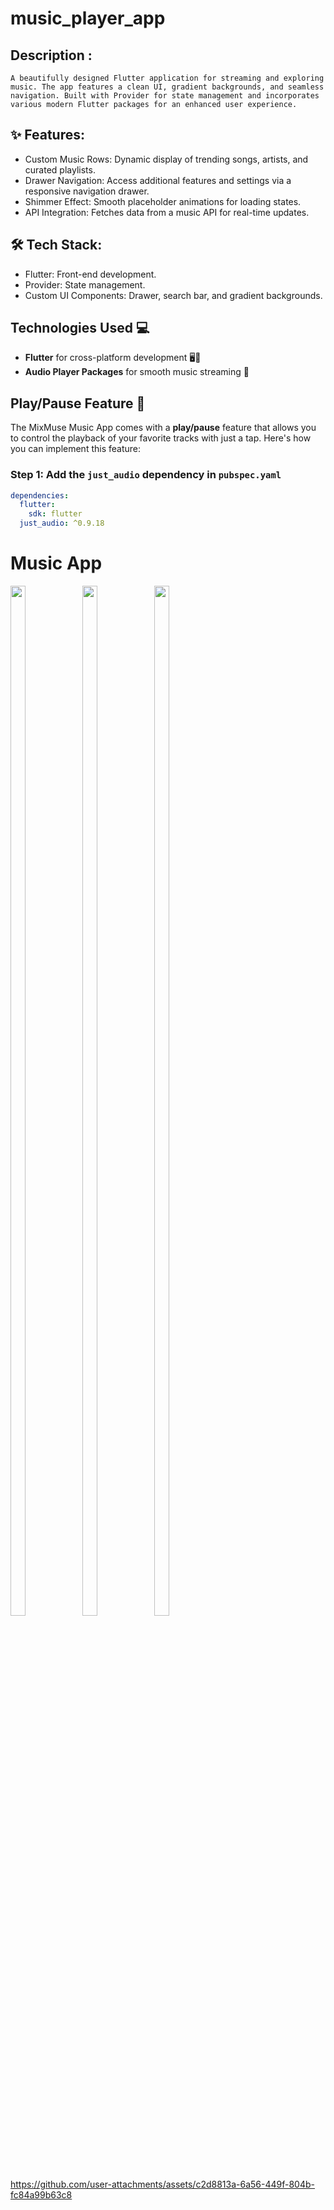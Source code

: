 # music_player_app
## Description :

```A beautifully designed Flutter application for streaming and exploring music. The app features a clean UI, gradient backgrounds, and seamless navigation. Built with Provider for state management and incorporates various modern Flutter packages for an enhanced user experience.```

## ✨ Features:
- Custom Music Rows: Dynamic display of trending songs, artists, and curated playlists.
- Drawer Navigation: Access additional features and settings via a responsive navigation drawer.
- Shimmer Effect: Smooth placeholder animations for loading states.
- API Integration: Fetches data from a music API for real-time updates.
## 🛠️ Tech Stack:
- Flutter: Front-end development.
- Provider: State management.
- Custom UI Components: Drawer, search bar, and gradient backgrounds.

## Technologies Used 💻
- **Flutter** for cross-platform development 🖥️📱
- **Audio Player Packages** for smooth music streaming 🎵

## Play/Pause Feature 🎵

The MixMuse Music App comes with a **play/pause** feature that allows you to control the playback of your favorite tracks with just a tap. Here's how you can implement this feature:

### Step 1: Add the `just_audio` dependency in `pubspec.yaml`

```yaml
dependencies:
  flutter:
    sdk: flutter
  just_audio: ^0.9.18
```

# Music App

<img src="https://github.com/user-attachments/assets/0f5b2c0c-0ef4-4a27-ae7a-7567e4b96783" height=65% width=22%>
<img src="https://github.com/user-attachments/assets/2c050f3a-a78f-483a-9b82-d39606b45c48" height=65% width=22%>
<img src="https://github.com/user-attachments/assets/1127f8ea-a005-4407-8635-7aa189f40cc7" height=65% width=22%>

https://github.com/user-attachments/assets/c2d8813a-6a56-449f-804b-fc84a99b63c8


